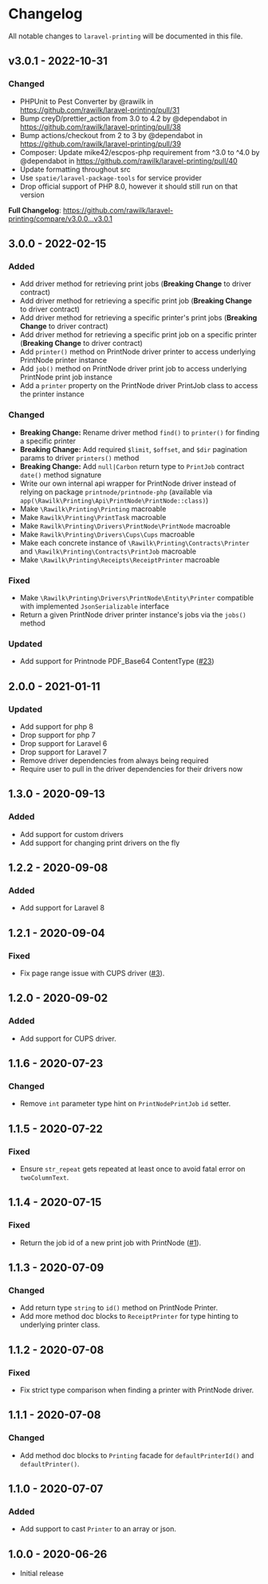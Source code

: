 # Changelog

All notable changes to `laravel-printing` will be documented in this file.

## v3.0.1 - 2022-10-31

### Changed

- PHPUnit to Pest Converter by @rawilk in https://github.com/rawilk/laravel-printing/pull/31
- Bump creyD/prettier_action from 3.0 to 4.2 by @dependabot in https://github.com/rawilk/laravel-printing/pull/38
- Bump actions/checkout from 2 to 3 by @dependabot in https://github.com/rawilk/laravel-printing/pull/39
- Composer: Update mike42/escpos-php requirement from ^3.0 to ^4.0 by @dependabot in https://github.com/rawilk/laravel-printing/pull/40
- Update formatting throughout src
- Use `spatie/laravel-package-tools` for service provider
- Drop official support of PHP 8.0, however it should still run on that version

**Full Changelog**: https://github.com/rawilk/laravel-printing/compare/v3.0.0...v3.0.1

## 3.0.0 - 2022-02-15

### Added

- Add driver method for retrieving print jobs (**Breaking Change** to driver contract)
- Add driver method for retrieving a specific print job (**Breaking Change** to driver contract)
- Add driver method for retrieving a specific printer's print jobs (**Breaking Change** to driver contract)
- Add driver method for retrieving a specific print job on a specific printer (**Breaking Change** to driver contract)
- Add `printer()` method on PrintNode driver printer to access underlying PrintNode printer instance
- Add `job()` method on PrintNode driver print job to access underlying PrintNode print job instance
- Add a `printer` property on the PrintNode driver PrintJob class to access the printer instance

### Changed

- **Breaking Change:** Rename driver method `find()` to `printer()` for finding a specific printer
- **Breaking Change:** Add required `$limit`, `$offset`, and `$dir` pagination params to driver `printers()` method
- **Breaking Change:** Add `null|Carbon` return type to `PrintJob` contract `date()` method signature
- Write our own internal api wrapper for PrintNode driver instead of relying on package `printnode/printnode-php` (available via `app(\Rawilk\Printing\Api\PrintNode\PrintNode::class)`)
- Make `\Rawilk\Printing\Printing` macroable
- Make `Rawilk\Printing\PrintTask` macroable
- Make `Rawilk\Printing\Drivers\PrintNode\PrintNode` macroable
- Make `Rawilk\Printing\Drivers\Cups\Cups` macroable
- Make each concrete instance of `\Rawilk\Printing\Contracts\Printer` and `\Rawilk\Printing\Contracts\PrintJob` macroable
- Make `\Rawilk\Printing\Receipts\ReceiptPrinter` macroable

### Fixed

- Make `\Rawilk\Printing\Drivers\PrintNode\Entity\Printer` compatible with implemented `JsonSerializable` interface
- Return a given PrintNode driver printer instance's jobs via the `jobs()` method

### Updated

- Add support for Printnode PDF_Base64 ContentType ([#23](https://github.com/rawilk/laravel-printing/pull/23))

## 2.0.0 - 2021-01-11

### Updated

- Add support for php 8
- Drop support for php 7
- Drop support for Laravel 6
- Drop support for Laravel 7
- Remove driver dependencies from always being required
- Require user to pull in the driver dependencies for their drivers now

## 1.3.0 - 2020-09-13

### Added

- Add support for custom drivers
- Add support for changing print drivers on the fly

## 1.2.2 - 2020-09-08

### Added

- Add support for Laravel 8

## 1.2.1 - 2020-09-04

### Fixed

- Fix page range issue with CUPS driver ([#3](https://github.com/rawilk/laravel-printing/issues/3)).

## 1.2.0 - 2020-09-02

### Added

- Add support for CUPS driver.

## 1.1.6 - 2020-07-23

### Changed

- Remove `int` parameter type hint on `PrintNodePrintJob` `id` setter.

## 1.1.5 - 2020-07-22

### Fixed

- Ensure `str_repeat` gets repeated at least once to avoid fatal error on `twoColumnText`.

## 1.1.4 - 2020-07-15

### Fixed

- Return the job id of a new print job with PrintNode ([#1](https://github.com/rawilk/laravel-printing/issues/1)).

## 1.1.3 - 2020-07-09

### Changed

- Add return type `string` to `id()` method on PrintNode Printer.
- Add more method doc blocks to `ReceiptPrinter` for type hinting to underlying printer class.

## 1.1.2 - 2020-07-08

### Fixed

- Fix strict type comparison when finding a printer with PrintNode driver.

## 1.1.1 - 2020-07-08

### Changed

- Add method doc blocks to `Printing` facade for `defaultPrinterId()` and `defaultPrinter()`.

## 1.1.0 - 2020-07-07

### Added

- Add support to cast `Printer` to an array or json.

## 1.0.0 - 2020-06-26

- Initial release
